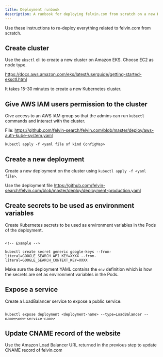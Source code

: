 ```yaml
---
title: Deployment runbook
description: A runbook for deploying felvin.com from scratch on a new K8S cluster
---
```


Use these instructions to re-deploy everything related to felvin.com from scratch.

## Create cluster

Use the `eksctl` cli to create a new cluster on Amazon EKS. Choose EC2 as node type.

https://docs.aws.amazon.com/eks/latest/userguide/getting-started-eksctl.html

It takes 15-30 minutes to create a new Kubernetes cluster.

## Give AWS IAM users permission to the cluster

Give access to an AWS IAM group so that the admins can run `kubectl` commands and interact with the cluster.

File: https://github.com/felvin-search/felvin.com/blob/master/deploy/aws-auth-kube-system.yaml

```
kubectl apply -f <yaml file of kind ConfigMap>
```

## Create a new deployment

Create a new deployment on the cluster using `kubectl apply -f <yaml file>`.

Use the deployment file https://github.com/felvin-search/felvin.com/blob/master/deploy/deployment-production.yaml

## Create secrets to be used as environment variables

Create Kubernetes secrets to be used as environment variables in the Pods of the deployment.

```

<!-- Example -->

kubectl create secret generic google-keys --from-literal=GOOGLE_SEARCH_API_KEY=XXXX --from-literal=GOOGLE_SEARCH_CONTEXT_KEY=XXXX

```

Make sure the deployment YAML contains the `env` definition which is how the secrets are set as environment variables in the Pods.

## Expose a service

Create a LoadBalancer service to expose a public service.

```

kubectl expose deployment <deployment-name> --type=LoadBalancer --name=<new-service-name>

```

## Update CNAME record of the website

Use the Amazon Load Balancer URL returned in the previous step to update CNAME record of felvin.com

